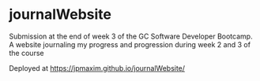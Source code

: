 # journalWebsite

Submission at the end of week 3 of the GC Software Developer Bootcamp.
A website journaling my progress and progression during week 2 and 3 of the course

Deployed at https://jpmaxim.github.io/journalWebsite/
